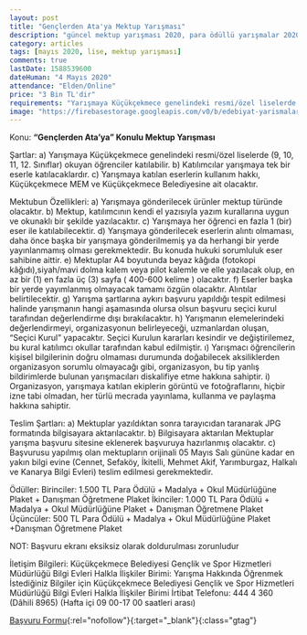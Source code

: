 ```yaml
---
layout: post
title: "Gençlerden Ata'ya Mektup Yarışması"
description: "güncel mektup yarışması 2020, para ödüllü yarışmalar 2020"
category: articles
tags: [mayıs 2020, lise, mektup yarışması]
comments: true
lastDate: 1588539600
dateHuman: "4 Mayıs 2020"
attendance: "Elden/Online"
price: "3 Bin TL'dir"
requirements: "Yarışmaya Küçükçekmece genelindeki resmi/özel liselerde okuyan öğrenciler katılabilir"
image: "https://firebasestorage.googleapis.com/v0/b/edebiyat-yarismalari.appspot.com/o/genclerden-ataya-mektup-yarismasi.jpg?alt=media&token=f095774b-eaa8-44c0-8f2e-34e0d50bc931"
---
```


Konu:
**“Gençlerden Ata’ya” Konulu Mektup Yarışması**

Şartlar:
a) Yarışmaya Küçükçekmece genelindeki resmi/özel liselerde (9, 10, 11, 12. Sınıflar) okuyan öğrenciler katılabilir.
b) Katılımcılar yarışmaya tek bir eserle katılacaklardır.
c) Yarışmaya katılan eserlerin kullanım hakkı, Küçükçekmece MEM ve Küçükçekmece Belediyesine ait olacaktır.

Mektubun Özellikleri:
a) Yarışmaya gönderilecek ürünler mektup türünde olacaktır.
b) Mektup, katılımcının kendi el yazısıyla yazım kurallarına uygun ve okunaklı bir şekilde yazılacaktır.
c) Yarışmaya her öğrenci en fazla 1 (bir) eser ile katılabilecektir.
d) Yarışmaya gönderilecek eserlerin alıntı olmaması, daha önce başka bir yarışmaya gönderilmemiş ya da herhangi bir yerde yayınlanmamış olması gerekmektedir. Bu konuda hukuki sorumluluk eser sahibine aittir.
e) Mektuplar A4 boyutunda beyaz kâğıda (fotokopi kâğıdı),siyah/mavi dolma kalem veya pilot kalemle ve elle yazılacak olup, en az bir (1) en fazla üç (3) sayfa ( 400-600 kelime ) olacaktır.
f) Eserler başka bir yerde yayımlanmış olmayacak tamamı özgün olacaktır. Alıntılar belirtilecektir.
g) Yarışma şartlarına aykırı başvuru yapıldığı tespit edilmesi halinde yarışmanın hangi aşamasında olursa olsun başvuru seçici kurul tarafından değerlendirme dışı bırakılacaktır.
h) Yarışmanın elemelerindeki değerlendirmeyi, organizasyonun belirleyeceği, uzmanlardan oluşan, “Seçici Kurul” yapacaktır. Seçici Kurulun kararları kesindir ve değiştirilemez, bu kural katılımcı okullar tarafından kabul edilmiştir.
ı) Yarışmacı öğrencilerin kişisel bilgilerinin doğru olmaması durumunda doğabilecek aksiliklerden organizasyon sorumlu olmayacağı gibi, organizasyon, bu tip yanlış bildirimlerde bulunan yarışmacıları diskalifiye etme hakkına sahiptir.
i) Organizasyon, yarışmaya katılan ekiplerin görüntü ve fotoğraflarını, hiçbir izne tabi olmadan, her türlü mecrada yayınlama, kullanma ve paylaşma hakkına sahiptir.

Teslim Şartları:
a) Mektuplar yazıldıktan sonra tarayıcıdan taranarak JPG formatında bilgisayara aktarılacaktır.
b) Bilgisayara aktarılan Mektuplar yarışma başvuru sitesine eklenerek başvuruya hazırlanmış olacaktır.
c) Başvurusu yapılmış olan mektupların orijinali 05 Mayıs Salı gününe kadar en yakın bilgi evine (Cennet, Sefaköy, İkitelli, Mehmet Akif, Yarımburgaz, Halkalı ve Kanarya Bilgi Evleri) teslim edilmesi gerekmektedir.

Ödüller:
Birinciler:
1.500 TL Para Ödülü + Madalya + Okul Müdürlüğüne Plaket + Danışman Öğretmene Plaket
İkinciler:
1.000 TL Para Ödülü + Madalya + Okul Müdürlüğüne Plaket + Danışman Öğretmene Plaket
Üçüncüler:
500 TL Para Ödülü + Madalya + Okul Müdürlüğüne Plaket +Danışman Öğretmene Plaket

NOT: Başvuru ekranı eksiksiz olarak doldurulması zorunludur

İletişim Bilgileri:
Küçükçekmece Belediyesi Gençlik ve Spor Hizmetleri Müdürlüğü Bilgi Evleri Halkla İlişkiler Birimi:
Yarışma Hakkında Öğrenmek İstediğiniz Bilgiler için
Küçükçekmece Belediyesi Gençlik ve Spor Hizmetleri Müdürlüğü
Bilgi Evleri Halkla İlişkiler Birimi
İrtibat Telefonu: 444 4 360 (Dâhili 8965)
(Hafta içi 09 00-17 00 saatleri arası)

[Başvuru Formu](http://kucukcekmecebilgievleri.com/Yarisma/Genclerdenatayasiir2020/?utm_source=edebiyatyarismalari.com&utm_medium=affiliate&utm_campaign=cpc#oykugio){:rel="nofollow"}{:target="_blank"}{:class="gtag"}